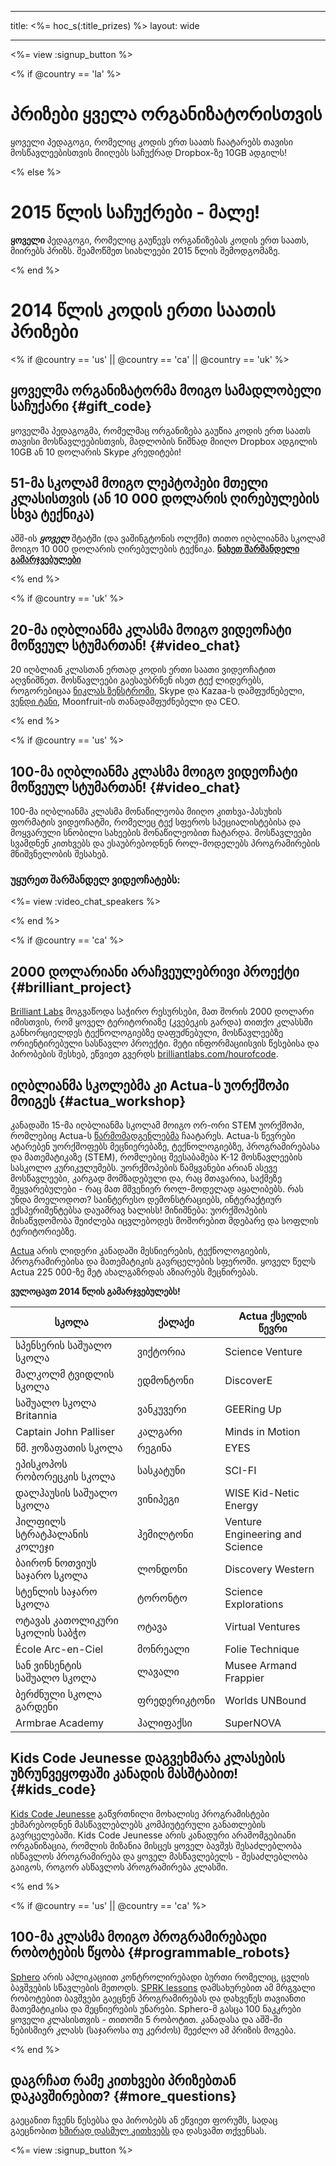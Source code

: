 * * *

title: <%= hoc_s(:title_prizes) %> layout: wide

* * *

<%= view :signup_button %>

<% if @country == 'la' %>

# პრიზები ყველა ორგანიზატორისთვის

ყოველი პედაგოგი, რომელიც კოდის ერთ საათს ჩაატარებს თავისი მოსწავლეებისთვის მიიღებს საჩუქრად Dropbox-ზე 10GB ადგილს!

<% else %>

# 2015 წლის საჩუქრები - მალე!

**ყოველი** პედაგოგი, რომელიც გაუწევს ორგანიზებას კოდის ერთ საათს, მიირებს პრიზს. შეამოწმეთ სიახლეები 2015 წლის შემოდგომაზე.

<% end %>

# 2014 წლის კოდის ერთი საათის პრიზები

<% if @country == 'us' || @country == 'ca' || @country == 'uk' %>

## ყოველმა ორგანიზატორმა მოიგო სამადლობელი საჩუქარი {#gift_code}

ყოველმა პედაგოგმა, რომელმაც ორგანიზება გაუწია კოდის ერთ საათს თავისი მოსწავლეებისთვის, მადლობის ნიშნად მიიღო Dropbox ადგილის 10GB ან 10 დოლარის Skype კრედიტები!

## 51-მა სკოლამ მოიგო ლეპტოპები მთელი კლასისთვის (ან 10 000 დოლარის ღირებულების სხვა ტექნიკა)

აშშ-ის ***ყოველ*** შტატში (და ვაშინგტონის ოლქში) თითო იღბლიანმა სკოლამ მოიგო 10 000 დოლარის ღირებულების ტექნიკა. [**ნახეთ შარშანდელი გამარჯვებულები**](http://codeorg.tumblr.com/post/104109522378/prize-winners)

<% end %>

<% if @country == 'uk' %>

## 20-მა იღბლიანმა კლასმა მოიგო ვიდეოჩატი მოწვეულ სტუმართან! {#video_chat}

20 იღბლიან კლასთან ერთად კოდის ერთი საათი ვიდეოჩატით აღვნიშნეთ. მოსწავლეები გაესაუბრნენ ისეთ ტექ ლიდერებს, როგორებიცაა [ნიკლას ზენსტრომი](https://www.youtube.com/watch?v=28Uiam6mFeI), Skype და Kazaa-ს დამფუძნებელი, [ვენდი ტანი](https://www.youtube.com/watch?v=Xzh54UPe4qg), Moonfruit-ის თანადამფუძნებელი და CEO.

<% end %>

<% if @country == 'us' %>

## 100-მა იღბლიანმა კლასმა მოიგო ვიდეოჩატი მოწვეულ სტუმართან! {#video_chat}

100-მა იღბლიანმა კლასმა მონაწილეობა მიიღო კითხვა-პასუხის ფორმატის ვიდეოჩატში, რომელეც ტექ სფეროს სპეციალისტებისა და მოყვარული სნობილი სახეების მონაწილეობით ჩატარდა. მოსწავლეები სვამდნენ კითხვებს და ესაუბრებოდნენ როლ-მოდელებს პროგრამირების მნიშვნელობის შესახებ.

### უყურეთ შარშანდელ ვიდეოჩატებს:

<%= view :video_chat_speakers %>

<% end %>

<% if @country == 'ca' %>

## 2000 დოლარიანი არაჩვეულებრივი პროექტი {#brilliant_project}

[Brilliant Labs](http://brilliantlabs.com/hourofcode) მოგვაწოდა საჭირო რესურსები, მათ შორის 2000 დოლარი იმისთვის, რომ ყოველ ტერიტორიაზე (კვებეკის გარდა) თითქო კლასსში განხორციელდეს ტექნოლოგიებზე დაფუძნებული, მოსწავლეებზე ორიენტირებული სასწავლო პროექტი. მეტი ინფორმაციისვის წესებისა და პირობების შესხებ, ეწვიეთ გვერდს [brilliantlabs.com/hourofcode](http://brilliantlabs.com/hourofcode).

## იღბლიანმა სკოლებმა კი Actua-ს უორქშოპი მოიგეს {#actua_workshop}

კანადაში 15-მა იღბლიანმა სკოლამ მოიგო ორ-ორი STEM უორქშოპი, რომლებიც Actua-ს [წარმომადგენლებმა](http://www.actua.ca/about-members/) ჩაატარეს. Actua-ს წევრები ატარებენ უორქშოფებს მეცნიერებაზე, ტექნოლოგიებზე, პროგრამირებასა და მათემატიკაზე (STEM), რომლებიც შეესაბამება K-12 მოსწავლეების სასკოლო კურიკულუმებს. უორქშოპების წამყვანები არიან ასევე მოსწავლეები, კარგად მომზადებული და, რაც მთავარია, საქმეზე შეყვარებულები - რაც მათ მშვენიერ როლ-მოდელად აყალიბებს. რას უნდა მოელოდოთ? საინტერესო დემონსტრაციებს, ინტერაქტიურ ექსპერიმენტებსა დაუამრავ ხალისს! მინიშნება: უორქშოპების მისაწვდომობა შეიძლება იცვლებოდეს მოშორებით მდებარე და სოფლის ტერიტორიებზე.

[Actua](http://actua.ca/) არის ლიდერი კანადაში მესნიერების, ტექნოლოგიების, პროგრამირებისა და მათემატიკის გავრცელების სფეროში. ყოველ წელს Actua 225 000-ზე მეტ ახალგაზრდას აზიარებს მეცნირებას.

**ვულოცავთ 2014 წლის გამარჯვებულებს!**

| სკოლა                          | ქალაქი       | Actua ქსელის წევრი              |
| ------------------------------ | ------------ | ------------------------------- |
| სპენსერის საშუალო სკოლა        | ვიქტორია     | Science Venture                 |
| მალკოლმ ტვიდლის სკოლა          | ედმონტონი    | DiscoverE                       |
| საშუალო სკოლა Britannia        | ვანკუვერი    | GEERing Up                      |
| Captain John Palliser          | კალგარი      | Minds in Motion                 |
| წმ. ჟოზაფათის სკოლა            | რეგინა       | EYES                            |
| ეპისკოპოს რობორეცკის სკოლა     | სასკატუნი    | SCI-FI                          |
| დალჰაუსის საშუალო სკოლა        | ვინიპეგი     | WISE Kid-Netic Energy           |
| ჰილფილს სტრატჰალანის კოლეჯი    | ჰემილტონი    | Venture Engineering and Science |
| ბაირონ ნოთვიუს საჯარო სკოლა    | ლონდონი      | Discovery Western               |
| სტენლის საჯარო სკოლა           | ტორონტო      | Science Explorations            |
| ოტავას კათოლიკური სკოლის საბჭო | ოტავა        | Virtual Ventures                |
| École Arc-en-Ciel              | მონრეალი     | Folie Technique                 |
| სან ვინსენტის საშუალო სკოლა    | ლავალი       | Musee Armand Frappier           |
| ბერძნული სკოლა გარდენი         | ფრედერიკტონი | Worlds UNBound                  |
| Armbrae Academy                | ჰალიფაქსი    | SuperNOVA                       |

## Kids Code Jeunesse დაგვეხმარა კლასების უზრუნვეყოფაში კანადის მასშტაბით! {#kids_code}

[Kids Code Jeunesse](http://www.kidscodejeunesse.org) გაწვრთნილი მოხალისე პროგრამისტები ეხმარებოდნენ მასწავლებლებს კომპიუტერული განათლების გავრცელებაში. Kids Code Jeunesse არის კანადური არამომგებიანი ორგანიზაცია, რომლის მიზანია მისცეს ყოველ ბავშვს შესაძლებლობა ისწავლოს პროგრამირება და ყოველ მასწავლებელს - შესაძლებლობა გაიგოს, როგორ ასწავლოს პროგრამირება კლასში.

<% end %>

<% if @country == 'us' || @country == 'ca' %>

## 100-მა კლასმა მოიგო პროგრამირებადი რობოტების წყობა {#programmable_robots}

[Sphero](http://www.gosphero.com/) არის აპლიკაციით კონტროლირებადი ბურთი რომელიც, ცვლის ბავშვების სწავლების მეთოდს. [SPRK lessons](http://www.gosphero.com/education/) დამსახურებით ამ მრგვალი რობოტებით ბავშვები გაეცნენ პროგრამირებას და დახვეწეს თავიანთი მათემატიკისა და მეცნიერების უნარები. Sphero-მ გასცა 100 ნაკკრები ყოველი კლასისთვის - თითოში 5 რობოტით. კანადასა და აშშ-ში ნებისმიერ კლასს (საჯაროსა თუ კერძოს) შეეძლო ამ პრიზის მოგება.

<% end %>

## დაგრჩათ რამე კითხვები პრიზებთან დაკავშირებით? {#more_questions}

გაეცანით ჩვენს წესებსა და პირობებს</a> ან ეწვიეთ ფორუმს, სადაც გაეცნობით [ხშირად დასმულ კითხვებს](http://support.code.org) და დასვამთ თქვენსას.

<%= view :signup_button %>